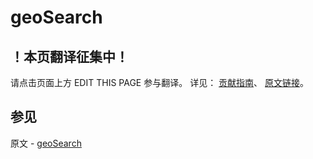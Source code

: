# geoSearch

## ！本页翻译征集中！

请点击页面上方 EDIT THIS PAGE 参与翻译。
详见：
[贡献指南]( https://github.com/JinMuInfo/MongoDB-Manual-zh/blob/master/CONTRIBUTING.md )、
[原文链接](  https://docs.mongodb.com/manual/reference/command/geoSearch/  )。

## 参见

原文 - [geoSearch]( https://docs.mongodb.com/manual/reference/command/geoSearch/ )


